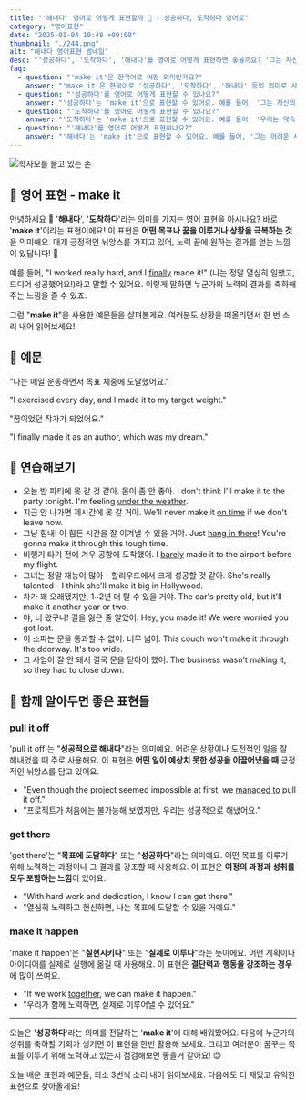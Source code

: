 ```yaml
---
title: "'해내다' 영어로 어떻게 표현할까 💪 - 성공하다, 도착하다 영어로"
category: "영어표현"
date: "2025-01-04 10:48 +09:00"
thumbnail: "./244.png"
alt: "해내다 영어표현 썸네일"
desc: "'성공하다', '도착하다', '해내다'를 영어로 어떻게 표현하면 좋을까요? '그는 자신의 꿈을 이루었어', '우리는 약속 시간에 도착했어', '그는 어려운 시험을 해냈어' 등을 영어로 표현하는 법을 배워봅시다. 다양한 예문을 통해서 연습하고 본인의 표현으로 만들어 보세요."
faq:
  - question: "'make it'은 한국어로 어떤 의미인가요?"
    answer: "'make it'은 한국어로 '성공하다', '도착하다', '해내다' 등의 의미로 사용됩니다."
  - question: "'성공하다'를 영어로 어떻게 표현할 수 있나요?"
    answer: "'성공하다'는 'make it'으로 표현할 수 있어요. 예를 들어, '그는 자신의 꿈을 이루었어'는 'He made it happen'으로 말할 수 있어요."
  - question: "'도착하다'를 영어로 어떻게 표현할 수 있나요?"
    answer: "'도착하다'는 'make it'으로 표현할 수 있어요. 예를 들어, '우리는 약속 시간에 도착했어'는 'We made it on time'으로 말할 수 있어요."
  - question: "'해내다'를 영어로 어떻게 표현하나요?"
    answer: "'해내다'는 'make it'으로 표현할 수 있어요. 예를 들어, '그는 어려운 시험을 해냈어'는 'He made it through the tough exam'으로 표현할 수 있어요."
---
```


![학사모를 들고 있는 손](./244-1.jpg)

## 🌟 영어 표현 - make it

안녕하세요 👋 '**해내다**', '**도착하다**'라는 의미를 가지는 영어 표현을 아시나요? 바로 '**make it**'이라는 표현이에요! 이 표현은 **어떤 목표나 꿈을 이루거나 상황을 극복하는 것**을 의미해요. 대개 긍정적인 뉘앙스를 가지고 있어, 노력 끝에 원하는 결과를 얻는 느낌이 있답니다! 🌟

예를 들어, "I worked really hard, and I [finally](/blog/in-english/182.finally/) made it!" (나는 정말 열심히 일했고, 드디어 성공했어요!)라고 말할 수 있어요. 이렇게 말하면 누군가의 노력의 결과를 축하해주는 느낌을 줄 수 있죠.

그럼 "**make it**"을 사용한 예문들을 살펴볼게요. 여러분도 상황을 떠올리면서 한 번 소리 내어 읽어보세요!

## 📖 예문

"나는 매일 운동하면서 목표 체중에 도달했어요."

"I exercised every day, and I made it to my target weight."

"꿈이었던 작가가 되었어요."

"I finally made it as an author, which was my dream."

## 💬 연습해보기

<ul data-interactive-list>
  <li data-interactive-item>
    <span data-toggler>오늘 밤 파티에 못 갈 것 같아. 몸이 좀 안 좋아.</span>
    <span data-answer>I don't think I'll make it to the party tonight. I'm feeling <a href="/blog/in-english/099.under-the-weather/">under the weather</a>.</span>
  </li>
  <li data-interactive-item>
    <span data-toggler>지금 안 나가면 제시간에 못 갈 거야.</span>
    <span data-answer>We'll never make it <a href="/blog/vocab-1/043.on-time/">on time</a> if we don't leave now.</span>
  </li>
  <li data-interactive-item>
    <span data-toggler>그냥 힘내! 이 힘든 시간을 잘 이겨낼 수 있을 거야.</span>
    <span data-answer>Just <a href="/blog/in-english/067.hang-in-there/">hang in there</a>! You're gonna make it through this tough time.</span>
  </li>
  <li data-interactive-item>
    <span data-toggler>비행기 타기 전에 겨우 공항에 도착했어.</span>
    <span data-answer>I <a href="/blog/in-english/078.barely/">barely</a> made it to the airport before my flight.</span>
  </li>
  <li data-interactive-item>
    <span data-toggler>그녀는 정말 재능이 많아 - 할리우드에서 크게 성공할 것 같아.</span>
    <span data-answer>She's really talented - I think she'll make it big in Hollywood.</span>
  </li>
  <li data-interactive-item>
    <span data-toggler>차가 꽤 오래됐지만, 1~2년 더 탈 수 있을 거야.</span>
    <span data-answer>The car's pretty old, but it'll make it another year or two.</span>
  </li>
  <li data-interactive-item>
    <span data-toggler>야, 너 왔구나! 길을 잃은 줄 알았어.</span>
    <span data-answer>Hey, you made it! We were worried you got lost.</span>
  </li>
  <li data-interactive-item>
    <span data-toggler>이 소파는 문을 통과할 수 없어. 너무 넓어.</span>
    <span data-answer>This couch won't make it through the doorway. It's too wide.</span>
  </li>
  <li data-interactive-item>
    <span data-toggler>그 사업이 잘 안 돼서 결국 문을 닫아야 했어.</span>
    <span data-answer>The business wasn't making it, so they had to close down.</span>
  </li>
</ul>

## 🤝 함께 알아두면 좋은 표현들

### pull it off

'pull it off'는 "**성공적으로 해내다**"라는 의미예요. 어려운 상황이나 도전적인 일을 잘 해내었을 때 주로 사용해요. 이 표현은 **어떤 일이 예상치 못한 성공을 이끌어냈을 때** 긍정적인 뉘앙스를 담고 있어요.

- "Even though the project seemed impossible at first, we [managed to](/blog/in-english/175.manage-to/) pull it off."
- "프로젝트가 처음에는 불가능해 보였지만, 우리는 성공적으로 해냈어요."

### get there

'get there'는 "**목표에 도달하다**" 또는 "**성공하다**"라는 의미예요. 어떤 목표를 이루기 위해 노력하는 과정이나 그 결과를 강조할 때 사용해요. 이 표현은 **여정의 과정과 성취를 모두 포함하는 느낌**이 있어요.

- "With hard work and dedication, I know I can get there."
- "열심히 노력하고 헌신하면, 나는 목표에 도달할 수 있을 거예요."

### make it happen

'make it happen'은 "**실현시키다**" 또는 "**실제로 이루다**"라는 뜻이에요. 어떤 계획이나 아이디어를 실제로 실행에 옮길 때 사용해요. 이 표현은 **결단력과 행동을 강조하는 경우**에 많이 쓰여요.

- "If we work <a href="blog/in-english/374.together/">together</a>, we can make it happen."
- "우리가 함께 노력하면, 실제로 이루어낼 수 있어요."

---

오늘은 '**성공하다**'라는 의미를 전달하는 '**make it**'에 대해 배워봤어요. 다음에 누군가의 성취를 축하할 기회가 생기면 이 표현을 한번 활용해 보세요. 그리고 여러분이 꿈꾸는 목표를 이루기 위해 노력하고 있는지 점검해보면 좋을거 같아요! 😊

오늘 배운 표현과 예문들, 최소 3번씩 소리 내어 읽어보세요. 다음에도 더 재밌고 유익한 표현으로 찾아올게요!
